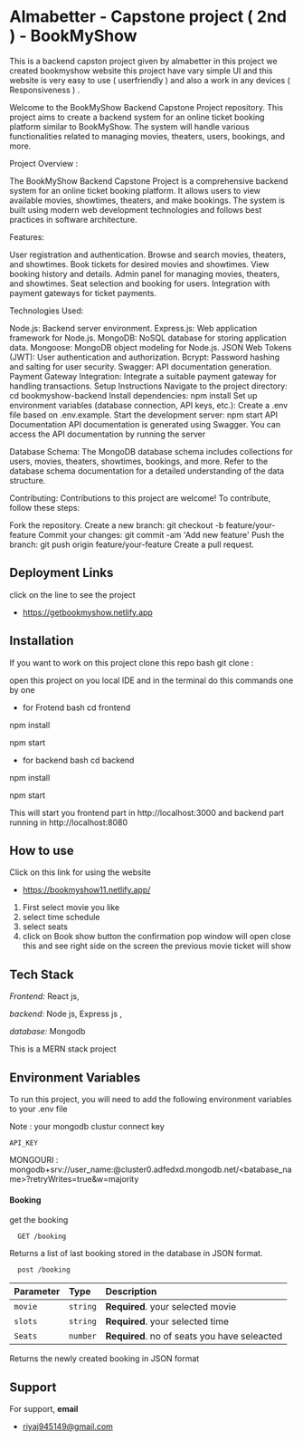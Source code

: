 # Almabetter - Capstone project ( 2nd ) - BookMyShow

This is a backend capston project given by almabetter in this project we created bookmyshow website this project have vary simple UI and this website is very easy to use ( userfriendly )  and also a work in any devices ( Responsiveness ) .



Welcome to the BookMyShow Backend Capstone Project repository. This project aims to create a backend system for an online ticket booking platform similar to BookMyShow. The system will handle various functionalities related to managing movies, theaters, users, bookings, and more.


Project Overview :

The BookMyShow Backend Capstone Project is a comprehensive backend system for an online ticket booking platform. It allows users to view available movies, showtimes, theaters, and make bookings. The system is built using modern web development technologies and follows best practices in software architecture.

Features:

User registration and authentication.
Browse and search movies, theaters, and showtimes.
Book tickets for desired movies and showtimes.
View booking history and details.
Admin panel for managing movies, theaters, and showtimes.
Seat selection and booking for users.
Integration with payment gateways for ticket payments.

Technologies Used:

Node.js: Backend server environment.
Express.js: Web application framework for Node.js.
MongoDB: NoSQL database for storing application data.
Mongoose: MongoDB object modeling for Node.js.
JSON Web Tokens (JWT): User authentication and authorization.
Bcrypt: Password hashing and salting for user security.
Swagger: API documentation generation.
Payment Gateway Integration: Integrate a suitable payment gateway for handling transactions.
Setup Instructions
Navigate to the project directory: cd bookmyshow-backend
Install dependencies: npm install
Set up environment variables (database connection, API keys, etc.): Create a .env file based on .env.example.
Start the development server: npm start
API Documentation
API documentation is generated using Swagger. You can access the API documentation by running the server

Database Schema:
The MongoDB database schema includes collections for users, movies, theaters, showtimes, bookings, and more. Refer to the database schema documentation for a detailed understanding of the data structure.

Contributing:
Contributions to this project are welcome! To contribute, follow these steps:

Fork the repository.
Create a new branch: git checkout -b feature/your-feature
Commit your changes: git commit -am 'Add new feature'
Push the branch: git push origin feature/your-feature
Create a pull request.
 


## Deployment Links

click on the line to see the project 

 - https://getbookmyshow.netlify.app

## Installation

If you want to work on this project clone this repo 
bash
 git clone : 


open this project on you local IDE  and in the terminal do this commands one by one 
 - for Frotend
bash
cd frontend

npm install

npm start

 - for backend 
 bash
cd backend

npm install

npm start 
 
 This will start you frontend part in http://localhost:3000 and backend part running in http://localhost:8080 

    
## How to use
 
Click on this link for using the website
 - https://bookmyshow11.netlify.app/
 1) First select movie you like 
 2) select time schedule 
 3) select seats
 4) click on Book show button the confirmation pop window will open close this and see right side on the screen the previous movie ticket will show 
 


## Tech Stack

*Frontend:* React js, 

*backend:* Node js, Express js , 

*database:* Mongodb

This is a MERN stack project  


## Environment Variables

To run this project, you will need to add the following environment variables to your .env file

Note : your mongodb clustur connect key 

`API_KEY`

 MONGOURI : mongodb+srv://user_name:<password>@cluster0.adfedxd.mongodb.net/<batabase_name>?retryWrites=true&w=majority



#### Booking
get  the booking

```http
  GET /booking
```
Returns a list of last booking stored in the database in JSON format.

```http
  post /booking
```

| Parameter | Type     | Description                |
| :-------- | :------- | :------------------------- |
| `movie` | `string` | **Required**. your selected movie |
| `slots ` | `string` | **Required**. your selected time|
| `Seats ` | `number` | **Required**. no of seats you have seleacted|

Returns the newly created booking in JSON format


## Support

For support, **email**
- riyaj945149@gmail.com

